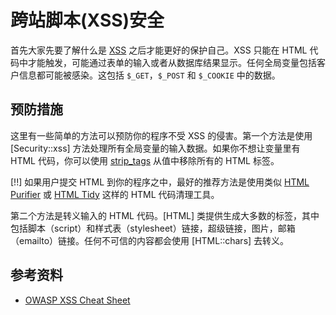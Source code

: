 # 跨站脚本(XSS)安全  

首先大家先要了解什么是 [XSS](http://wikipedia.org/wiki/Cross-Site_Scripting) 之后才能更好的保护自己。XSS 只能在 HTML 代码中才能触发，可能通过表单的输入或者从数据库结果显示。任何全局变量包括客户信息都可能被感染。这包括 `$_GET`，`$_POST` 和 `$_COOKIE` 中的数据。

## 预防措施

这里有一些简单的方法可以预防你的程序不受 XSS 的侵害。第一个方法是使用 [Security::xss] 方法处理所有全局变量的输入数据。如果你不想让变量里有 HTML 代码，你可以使用 [strip_tags](http://php.net/strip_tags) 从值中移除所有的 HTML 标签。

[!!] 如果用户提交 HTML 到你的程序之中，最好的推荐方法是使用类似 [HTML Purifier](http://htmlpurifier.org/) 或 [HTML Tidy](http://php.net/tidy) 这样的 HTML 代码清理工具。

第二个方法是转义输入的 HTML 代码。[HTML] 类提供生成大多数的标签，其中包括脚本（script）和样式表（stylesheet）链接，超级链接，图片，邮箱（emailto）链接。任何不可信的内容都会使用 [HTML::chars] 去转义。

## 参考资料

* [OWASP XSS Cheat Sheet](http://www.owasp.org/index.php/XSS_(Cross_Site_Scripting)_Prevention_Cheat_Sheet)
